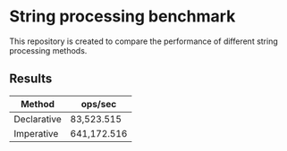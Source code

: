 # String processing benchmark

This repository is created to compare the performance of different string processing methods.

## Results

|Method |ops/sec |
|---|---|
|Declarative |83,523.515 |
|Imperative |641,172.516 |

